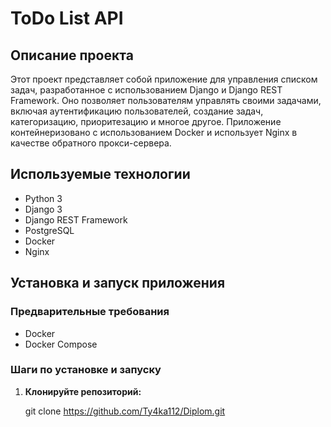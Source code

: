# ToDo List API

## Описание проекта
Этот проект представляет собой приложение для управления списком задач, разработанное с использованием Django и Django REST Framework. Оно позволяет пользователям управлять своими задачами, включая аутентификацию пользователей, создание задач, категоризацию, приоритезацию и многое другое. Приложение контейнеризовано с использованием Docker и использует Nginx в качестве обратного прокси-сервера.

## Используемые технологии
- Python 3
- Django 3
- Django REST Framework
- PostgreSQL
- Docker
- Nginx

## Установка и запуск приложения

### Предварительные требования
- Docker
- Docker Compose

### Шаги по установке и запуску

1. **Клонируйте репозиторий:**
 
   git clone https://github.com/Ty4ka112/Diplom.git
   

